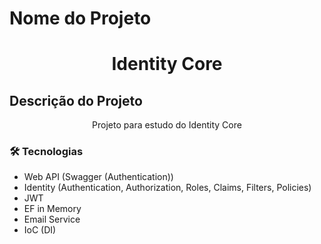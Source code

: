 # Nome do Projeto 

<h1 align="center">Identity Core</h1>

## Descrição do Projeto
<p align="center">Projeto para estudo do Identity Core</p>

### 🛠 Tecnologias
- Web API (Swagger (Authentication))
- Identity (Authentication, Authorization, Roles, Claims, Filters, Policies)
- JWT
- EF in Memory
- Email Service
- IoC (DI)
